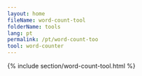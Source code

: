 ```yaml
---
layout: home
fileName: word-count-tool
folderName: tools
lang: pt
permalink: /pt/word-count-too
tool: word-counter
---
```

{% include section/word-count-tool.html %}
